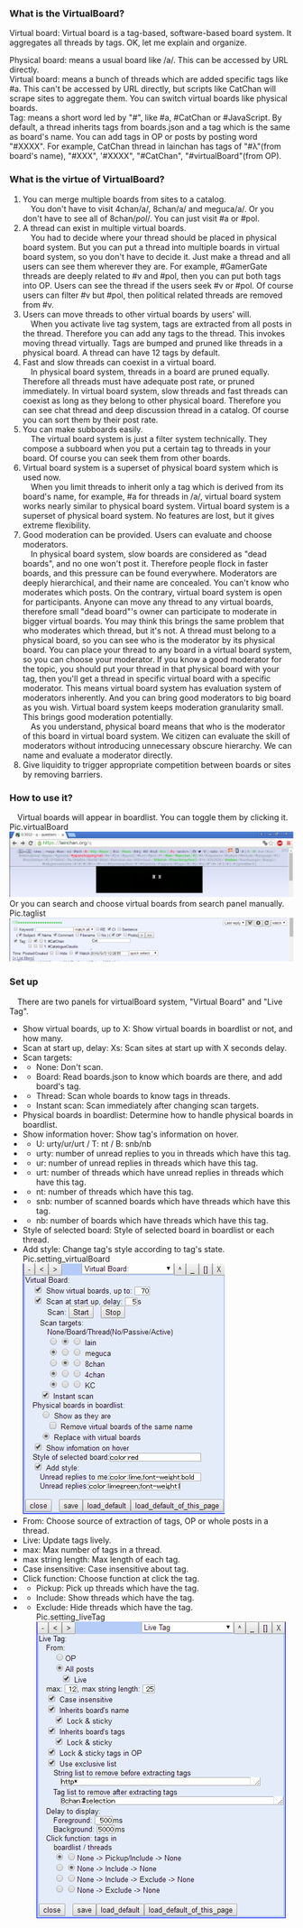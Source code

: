 ### What is the VirtualBoard?
Virtual board: Virtual board is a tag-based, software-based board system. It aggregates all threads by tags.
OK, let me explain and organize.

Physical board: means a usual board like /a/. This can be accessed by URL directly.<br>
Virtual board: means a bunch of threads which are added specific tags like #a. This can't be accessed by URL directly, but scripts like CatChan will scrape sites to aggregate them. You can switch virtual boards like physical boards.<br>
Tag: means a short word led by "#", like #a, #CatChan or #JavaScript. By default, a thread inherits tags from boards.json and a tag which is the same as board's name. You can add tags in OP or posts by posting word "#XXXX". For example, CatChan thread in lainchan has tags of "#λ"(from board's name), "#XXX", '#XXXX", "#CatChan", "#virtualBoard"(from OP).<br>

### What is the virtue of VirtualBoard?
1. You can merge multiple boards from sites to a catalog.<br>
&emsp;You don't have to visit 4chan/a/, 8chan/a/ and meguca/a/. Or you don't have to see all of 8chan/*pol*/. You can just visit #a or #pol.
2. A thread can exist in multiple virtual boards.<br>
&emsp;You had to decide where your thread should be placed in physical board system. But you can put a thread into multiple boards in virtual board system, so you don't have to decide it. Just make a thread and all users can see them wherever they are. For example, #GamerGate threads are deeply related to #v and #pol, then you can put both tags into OP. Users can see the thread if the users seek #v or #pol. Of course users can filter #v but #pol, then political related threads are removed from #v.
3. Users can move threads to other virtual boards by users' will.<br>
&emsp;When you activate live tag system, tags are extracted from all posts in the thread. Therefore you can add any tags to the thread. This invokes moving thread virtually. Tags are bumped and pruned like threads in a physical board. A thread can have 12 tags by default.
4. Fast and slow threads can coexist in a virtual board.<br>
&emsp;In physical board system, threads in a board are pruned equally. Therefore all threads must have adequate post rate, or pruned immediately. In virtual board system, slow threads and fast threads can coexist as long as they belong to other physical board. Therefore you can see chat thread and deep discussion thread in a catalog. Of course you can sort them by their post rate.
5. You can make subboards easily.<br>
&emsp;The virtual board system is just a filter system technically. They compose a subboard when you put a certain tag to threads in your board. Of course you can seek them from other boards.
6. Virtual board system is a superset of physical board system which is used now.<br>
&emsp;When you limit threads to inherit only a tag which is derived from its board's name, for example, #a for threads in /a/, virtual board system works nearly similar to physical board system. Virtual board system is a superset of physical board system. No features are lost, but it gives extreme flexibility.
7. Good moderation can be provided. Users can evaluate and choose moderators.<br>
&emsp;In physical board system, slow boards are considered as "dead boards", and no one won't post it. Therefore people flock in faster boards, and this pressure can be found everywhere. Moderators are deeply hierarchical, and  their name are concealed. You can't know who moderates which posts. On the contrary, virtual board system is open for participants. Anyone can move any thread to any virtual boards, therefore small "dead board"'s owner can participate to moderate in bigger virtual boards. You may think this brings the same problem that who moderates which thread, but it's not. A thread must belong to a physical board, so you can see who is the moderator by its physical board. You can place your thread to any board in a virtual board system, so you can choose your moderator. If you know a good moderator for the topic, you should put your thread in that physical board with your tag, then you'll get a thread in specific virtual board with a specific moderator. This means virtual board system has evaluation system of moderators inherently. And you can bring good moderators to big board as you wish. Virtual board system keeps moderation granularity small. This brings good moderation potentially.<br>
&emsp;As you understand, physical board means that who is the moderator of this board in virtual board system. We citizen can evaluate the skill of moderators without introducing unnecessary obscure hierarchy. We can name and evaluate a moderator directly.
8. Give liquidity to trigger appropriate competition between boards or sites by removing barriers.<br>

### How to use it?
&emsp;Virtual boards will appear in boardlist. You can toggle them by clicking it.
Pic.virtualBoard ![Pic.virtualBoard](https://github.com/DogMan8/CatChan/blob/master/docs/vb_boardlist_0.png)<br>
Or you can search and choose virtual boards from search panel manually.
Pic.taglist ![Pic.taglist](https://github.com/DogMan8/CatChan/blob/master/docs/vb_taglist_0.png)<br>

### Set up
&emsp;There are two panels for virtualBoard system, "Virtual Board" and "Live Tag".
- Show virtual boards, up to X: Show virtual boards in boardlist or not, and how many.
- Scan at start up, delay: Xs: Scan sites at start up with X seconds delay.
- Scan targets:
- - None: Don't scan.
- - Board: Read boards.json to know which boards are there, and add board's tag.
- - Thread: Scan whole boards to know tags in threads.
- - Instant scan: Scan immediately after changing scan targets.
- Physical boards in boardlist: Determine how to handle physical boards in boardlist.
- Show information hover: Show tag's information on hover.
- - U: urty/ur/urt / T: nt / B: snb/nb
- - urty: number of unread replies to you in threads which have this tag.
- - ur: number of unread replies in threads which have this tag.
- - urt: number of threads which have unread replies in threads which have this tag.
- - nt: number of threads which have this tag.
- - snb: number of scanned boards which have threads which have this tag.
- - nb: number of boards which have threads which have this tag.
- Style of selected board: Style of selected board in boardlist or each thread.
- Add style: Change tag's style according to tag's state.<br>
Pic.setting_virtualBoard ![Pic.setting_virtualBoard](https://github.com/DogMan8/CatChan/blob/master/docs/vb_setup_vb_0.png)<br>
- From: Choose source of extraction of tags, OP or whole posts in a thread.
- Live: Update tags lively.
- max: Max number of tags in a thread.
- max string length: Max length of each tag.
- Case insensitive: Case insensitive about tag.
- Click function: Choose function at click the tag.
- - Pickup: Pick up threads which have the tag. 
- - Include: Show threads which have the tag.
- - Exclude: Hide threads which have the tag.<br>
Pic.setting_liveTag ![Pic.setting_liveTag](https://github.com/DogMan8/CatChan/blob/master/docs/vb_setup_lt_0.png)<br>
